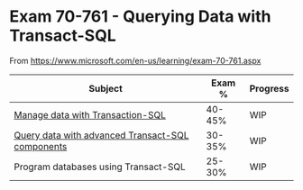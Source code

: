 # Exam 70-761 - Querying Data with Transact-SQL

From https://www.microsoft.com/en-us/learning/exam-70-761.aspx

Subject|Exam %|Progress
-------|------|--------
[Manage data with Transaction-SQL](https://github.com/VR40Disc/MCSA--SQL-2016-Database-Development/blob/master/70-761/Manage-data)|40-45%|WIP|
[Query data with advanced Transact-SQL components](https://github.com/VR40Disc/MCSA--SQL-2016-Database-Development/tree/master/70-761/Query-data)|30-35%|WIP
Program databases using Transact-SQL|25-30%|WIP




